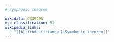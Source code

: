 ```yaml
---
# Symphonic theorem

wikidata: Q339495
msc_classification: 51
wikipedia_links:
  - "[[Altitude (triangle)|Symphonic theorem]]"
---
```

